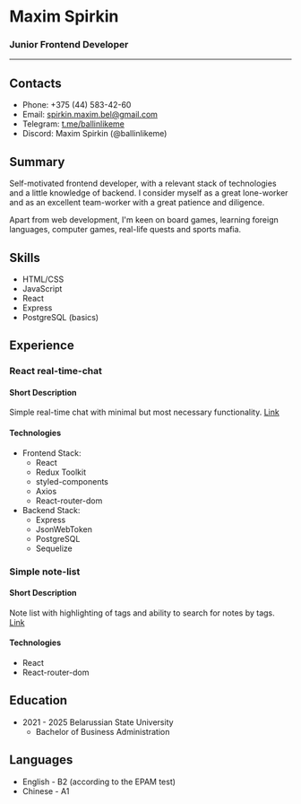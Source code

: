 # Maxim Spirkin
### Junior Frontend Developer

<hr />

## Contacts
* Phone: +375 (44) 583-42-60
* Email: spirkin.maxim.bel@gmail.com
* Telegram: [t.me/ballinlikeme](Link)
* Discord: Maxim Spirkin (@ballinlikeme)

## Summary

Self-motivated frontend developer, with a relevant stack of technologies and a little knowledge of backend. I consider myself as a great lone-worker and as an excellent team-worker with a great patience and diligence. 

Apart from web development, I'm keen on board games, learning foreign languages, computer games, real-life quests and sports mafia.

## Skills

* HTML/CSS
* JavaScript
* React
* Express
* PostgreSQL (basics)

## Experience

### React real-time-chat

#### Short Description
Simple real-time chat with minimal but most necessary functionality. [Link](https://github.com/ballinlikeme/real-time-chat)

#### Technologies
* Frontend Stack:
  + React
  + Redux Toolkit
  + styled-components
  + Axios
  + React-router-dom
* Backend Stack:
  + Express
  + JsonWebToken
  + PostgreSQL
  + Sequelize

### Simple note-list

#### Short Description
Note list with highlighting of tags and ability to search for notes by tags. [Link](https://github.com/ballinlikeme/note-list)

#### Technologies
* React
* React-router-dom

## Education
* 2021 - 2025 Belarussian State University
  + Bachelor of Business Administration

## Languages
* English - B2 (according to the EPAM test)
* Chinese - A1



